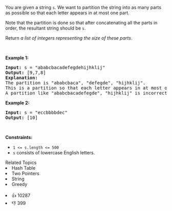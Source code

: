 <p>You are given a string <code>s</code>. We want to partition the string into as many parts as possible so that each letter appears in at most one part.</p>

<p>Note that the partition is done so that after concatenating all the parts in order, the resultant string should be <code>s</code>.</p>

<p>Return <em>a list of integers representing the size of these parts</em>.</p>

<p>&nbsp;</p> 
<p><strong class="example">Example 1:</strong></p>

<pre>
<strong>Input:</strong> s = "ababcbacadefegdehijhklij"
<strong>Output:</strong> [9,7,8]
<strong>Explanation:</strong>
The partition is "ababcbaca", "defegde", "hijhklij".
This is a partition so that each letter appears in at most one part.
A partition like "ababcbacadefegde", "hijhklij" is incorrect, because it splits s into less parts.
</pre>

<p><strong class="example">Example 2:</strong></p>

<pre>
<strong>Input:</strong> s = "eccbbbbdec"
<strong>Output:</strong> [10]
</pre>

<p>&nbsp;</p> 
<p><strong>Constraints:</strong></p>

<ul> 
 <li><code>1 &lt;= s.length &lt;= 500</code></li> 
 <li><code>s</code> consists of lowercase English letters.</li> 
</ul>

<div><div>Related Topics</div><div><li>Hash Table</li><li>Two Pointers</li><li>String</li><li>Greedy</li></div></div><br><div><li>👍 10287</li><li>👎 399</li></div>